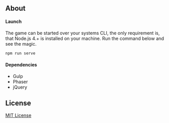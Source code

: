 ## About

#### Launch

The game can be started over your systems CLI, the only requirement is, that Node.js 4.+ is installed on your machine. Run the command below and see the magic.

```bash
npm run serve
```

#### Dependencies
* Gulp
* Phaser
* jQuery

## License
[MIT License](LICENSE)
